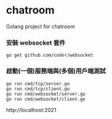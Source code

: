 # chatroom
Golang project for chatroom

### 安裝 websocket 套件
```
go get github.com/coder/websocket
```

### 啟動(一個)服務端與(多個)用戶端測試
```
go run cmd/tcp/server.go
go run cmd/tcp/client.go
go run cmd/websocket/server.go
go run cmd/websocket/client.go
```
http://localhost:2021
